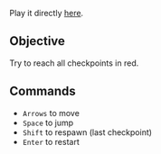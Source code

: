 
Play it directly [here](http://rqndom.github.io/another-game/).

## Objective

Try to reach all checkpoints in red.

## Commands

* `Arrows` to move
* `Space` to jump
* `Shift` to respawn (last checkpoint)
* `Enter` to restart
